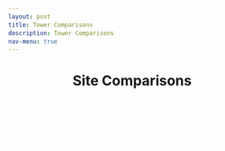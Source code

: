 ```yaml
---
layout: post
title: Tower Comparisons
description: Tower Comparisons
nav-menu: true
---
```


<script>

  
window.onload = function() {
  var coll = document.getElementsByClassName("collapsible");
  var i;

  for (i = 0; i < coll.length; i++) {
    coll[i].addEventListener("click", function() {
      this.classList.toggle("active");
      var content = this.nextElementSibling;
      if (content.style.display === "block") {
        content.style.display = "none";
      } else {
        content.style.display = "block";
      }
    });
  }
}
</script>

<style>
  .collapsible {
    background-color: transparent;
    color: white;
    text-align: center;
    padding: 15px;
    border: 2px solid white;
    font-size: 20px;
    justify-content: center;
    align-items: center;
    cursor: pointer;
    transition: background-color 0.5s, color 0.5s, border-color 0.5s;
    width: 70%;
    display: block;
    margin: 0 auto;
    margin-bottom: 10px;
    line-height: normal; /* Add this line */
margin-bottom: 10px;
}
.content {
    display: none;
    margin: auto;
    width: 70%;
}
.collapsibleContainer {
    text-align: center;
}
</style>

<header>
    <h1 style="text-align:center;">Site Comparisons</h1>
</header>

<div class="collapsibleContainer">
<button class="collapsible">Other</button>
<div class="content">

<!-- u_star section -->
<h2>Friction Velocity (u_star)</h2>

<h3>Today Plots</h3>
<div class="grid-container">
  <!-- Replace 'fluxtower1' with the actual tower names -->
  <div><h4>Flux Tower 1</h4><img src="fluxtower1/daily_plots/fluxtower1_u_star_today.png" alt="Fluxtower1 - u_star today" onerror="imgError(this);"></div>
  <div><h4>Flux Tower 2</h4><img src="fluxtower2/daily_plots/fluxtower2_u_star_today.png" alt="Fluxtower2 - u_star today" onerror="imgError(this);"></div>
  <div><h4>Flux Tower 3</h4><img src="fluxtower3/daily_plots/fluxtower3_u_star_today.png" alt="Fluxtower3 - u_star today" onerror="imgError(this);"></div>
  <div><h4>Flux Tower 4</h4><img src="fluxtower4/daily_plots/fluxtower4_u_star_today.png" alt="Fluxtower4 - u_star today" onerror="imgError(this);"></div>
</div>

<h3>Yesterday Plots</h3>
<div class="grid-container">
  <div><h4>Flux Tower 1</h4><img src="fluxtower1/daily_plots/fluxtower1_u_star_yesterday.png" alt="Fluxtower1 - u_star yesterday" onerror="imgError(this);"></div>
  <div><h4>Flux Tower 2</h4><img src="fluxtower2/daily_plots/fluxtower2_u_star_yesterday.png" alt="Fluxtower2 - u_star yesterday" onerror="imgError(this);"></div>
  <div><h4>Flux Tower 3</h4><img src="fluxtower3/daily_plots/fluxtower3_u_star_yesterday.png" alt="Fluxtower3 - u_star yesterday" onerror="imgError(this);"></div>
  <div><h4>Flux Tower 4</h4><img src="fluxtower4/daily_plots/fluxtower4_u_star_yesterday.png" alt="Fluxtower4 - u_star yesterday" onerror="imgError(this);"></div>
</div>

<!-- Hs section -->
<h2>Sensible Heat Flux (Hs)</h2>

<h3>Today Plots</h3>
<div class="grid-container">
  <!-- Replace 'fluxtower1' with the actual tower names -->
  <div><h4>Flux Tower 1</h4><img src="fluxtower1/daily_plots/fluxtower1_Hs_today.png" alt="Fluxtower1 - Hs today" onerror="imgError(this);"></div>
  <div><h4>Flux Tower 2</h4><img src="fluxtower2/daily_plots/fluxtower2_Hs_today.png" alt="Fluxtower2 - Hs today" onerror="imgError(this);"></div>
  <div><h4>Flux Tower 3</h4><img src="fluxtower3/daily_plots/fluxtower3_Hs_today.png" alt="Fluxtower3 - Hs today" onerror="imgError(this);"></div>
  <div><h4>Flux Tower 4</h4><img src="fluxtower4/daily_plots/fluxtower4_Hs_today.png" alt="Fluxtower4 - Hs today" onerror="imgError(this);"></div>
</div>

<h3>Yesterday Plots</h3>
<div class="grid-container">
  <div><h4>Flux Tower 1</h4><img src="fluxtower1/daily_plots/fluxtower1_Hs_yesterday.png" alt="Fluxtower1 - Hs yesterday" onerror="imgError(this);"></div>
  <div><h4>Flux Tower 2</h4><img src="fluxtower2/daily_plots/fluxtower2_Hs_yesterday.png" alt="Fluxtower2 - Hs yesterday" onerror="imgError(this);"></div>
  <div><h4>Flux Tower 3</h4><img src="fluxtower3/daily_plots/fluxtower3_Hs_yesterday.png" alt="Fluxtower3 - Hs yesterday" onerror="imgError(this);"></div>
  <div><h4>Flux Tower 4</h4><img src="fluxtower4/daily_plots/fluxtower4_Hs_yesterday.png" alt="Fluxtower4 - Hs yesterday" onerror="imgError(this);"></div>
</div>

<!-- tau section -->
<h2>Momentum Flux (tau)</h2>

<h3>Today Plots</h3>
<div class="grid-container">
  <!-- Replace 'fluxtower1' with the actual tower names -->
  <div><h4>Flux Tower 1</h4><img src="fluxtower1/daily_plots/fluxtower1_tau_today.png" alt="Fluxtower1 - tau today" onerror="imgError(this);"></div>
  <div><h4>Flux Tower 2</h4><img src="fluxtower2/daily_plots/fluxtower2_tau_today.png" alt="Fluxtower2 - tau today" onerror="imgError(this);"></div>
  <div><h4>Flux Tower 3</h4><img src="fluxtower3/daily_plots/fluxtower3_tau_today.png" alt="Fluxtower3 - tau today" onerror="imgError(this);"></div>
  <div><h4>Flux Tower 4</h4><img src="fluxtower4/daily_plots/fluxtower4_tau_today.png" alt="Fluxtower4 - tau today" onerror="imgError(this);"></div>
</div>

<h3>Yesterday Plots</h3>
<div class="grid-container">
  <div><h4>Flux Tower 1</h4><img src="fluxtower1/daily_plots/fluxtower1_tau_yesterday.png" alt="Fluxtower1 - tau yesterday" onerror="imgError(this);"></div>
  <div><h4>Flux Tower 2</h4><img src="fluxtower2/daily_plots/fluxtower2_tau_yesterday.png" alt="Fluxtower2 - tau yesterday" onerror="imgError(this);"></div>
  <div><h4>Flux Tower 3</h4><img src="fluxtower3/daily_plots/fluxtower3_tau_yesterday.png" alt="Fluxtower3 - tau yesterday" onerror="imgError(this);"></div>
  <div><h4>Flux Tower 4</h4><img src="fluxtower4/daily_plots/fluxtower4_tau_yesterday.png" alt="Fluxtower4 - tau yesterday" onerror="imgError(this);"></div>
</div>

</div>
</div>




</div>

<script>
function imgError(image) {
    image.onerror = "";
    image.outerHTML = '<img src="../../images/cat_attempt.png" alt="Cat 404" style="width: 200px; display: block; margin: auto;"><div>Sorry, not available! This means we don\'t have data for today yet, or the values are all NA!</div>';
    return true;
}
</script>

